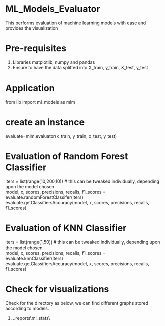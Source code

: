 # ML_Models_Evaluator
This performs evaluation of machine learning models with ease and provides the visualization

# Pre-requisites 
  1. Libraries matplotlib, numpy and pandas
  2. Ensure to have the data splitted into X_train, y_train, X_test, y_test

# Application 
  from lib import ml_models as mlm
  # create an instance 
  evaluate=mlm.evaluator(x_train, y_train, x_test, y_test)

  # Evaluation of Random Forest Classifier
  iters = list(range(10,200,10))  # this can be tweaked individually, depending upon the model chosen  
  model, x, scores, precisions, recalls, f1_scores = evaluate.randomForestClassifer(iters)  
  evaluate.getClassifiersAccuracy(model, x, scores, precisions, recalls, f1_scores)  
  
  # Evaluation of KNN Classifier
  iters = list(range(1,50))  # this can be tweaked individually, depending upon the model chosen  
  model, x, scores, precisions, recalls, f1_scores = evaluate.knnClassifier(iters)  
  evaluate.getClassifiersAccuracy(model, x, scores, precisions, recalls, f1_scores)  

# Check for visualizations 
Check for the directory as below, we can find different graphs stored according to models.
  1. ..reports\ml_stats\




